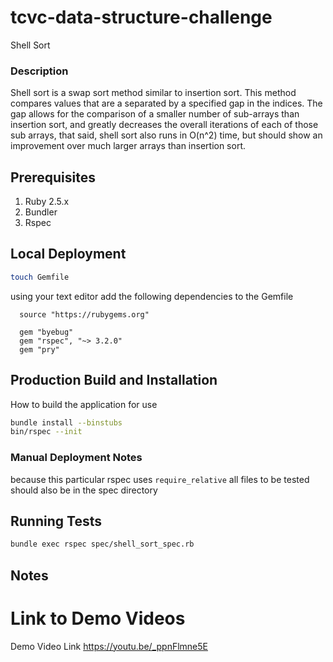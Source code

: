 # tcvc-data-structure-challenge
Shell Sort

### Description

Shell sort is a swap sort method similar to insertion sort.
This method compares values that are a separated by a specified
gap in the indices. The gap allows for the comparison
of a smaller number of sub-arrays than insertion sort, and
greatly decreases the overall iterations of each of those sub arrays,
that said, shell sort also runs in O(n^2) time, but should show
an improvement over much larger arrays than insertion sort.

## Prerequisites
1. Ruby 2.5.x
2. Bundler
3. Rspec

## Local Deployment
```bash
touch Gemfile
```
using your text editor add the following dependencies to the Gemfile

```
  source "https://rubygems.org"

  gem "byebug"
  gem "rspec", "~> 3.2.0"
  gem "pry"
```


## Production Build and Installation
How to build the application for use
```bash
bundle install --binstubs
bin/rspec --init
```

### Manual Deployment Notes
because this particular rspec uses `require_relative` 
all files to be tested should also be in the spec directory

## Running Tests
```bash
bundle exec rspec spec/shell_sort_spec.rb
```
## Notes

# Link to Demo Videos
Demo Video Link
https://youtu.be/_ppnFlmne5E
